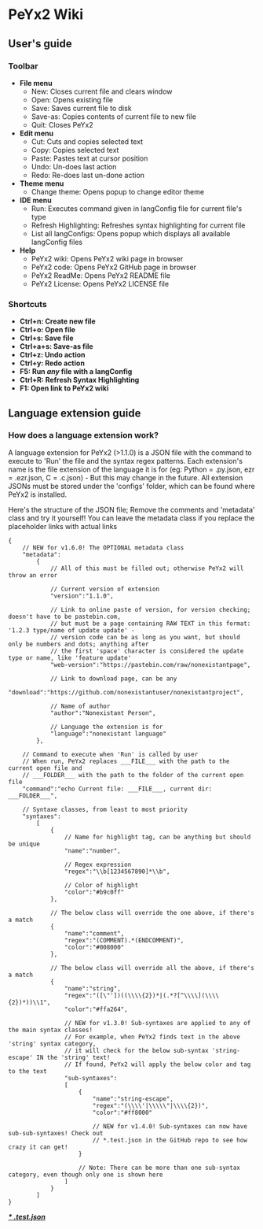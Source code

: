 # PeYx2 Wiki

## User's guide
### Toolbar
- **File menu**
    - New: Closes current file and clears window
    - Open: Opens existing file
    - Save: Saves current file to disk
    - Save-as: Copies contents of current file to new file
    - Quit: Closes PeYx2
- **Edit menu**
    - Cut: Cuts and copies selected text
    - Copy: Copies selected text
    - Paste: Pastes text at cursor position
    - Undo: Un-does last action
    - Redo: Re-does last un-done action
- **Theme menu**
    - Change theme: Opens popup to change editor theme
- **IDE menu**
    - Run: Executes command given in langConfig file for current file's type
    - Refresh Highlighting: Refreshes syntax highlighting for current file
    - List all langConfigs: Opens popup which displays all available langConfig files
- **Help**
    - PeYx2 wiki: Opens PeYx2 wiki page in browser
    - PeYx2 code: Opens PeYx2 GitHub page in browser
    - PeYx2 ReadMe: Opens PeYx2 README file
    - PeYx2 License: Opens PeYx2 LICENSE file

### Shortcuts
- **Ctrl+n: Create new file**
- **Ctrl+o: Open file**
- **Ctrl+s: Save file**
- **Ctrl+a+s: Save-as file**
- **Ctrl+z: Undo action**
- **Ctrl+y: Redo action**
- **F5: Run *any* file with a langConfig**
- **Ctrl+R: Refresh Syntax Highlighting**
- **F1: Open link to PeYx2 wiki**

## Language extension guide
### How does a language extension work?
A language extension for PeYx2 (>1.1.0) is a JSON file with the command to execute to 'Run' the file and the syntax regex patterns.
Each extension's name is the file extension of the language it is for (eg: Python = .py.json, ezr = .ezr.json, C = .c.json) - But this may change in the future.
All extension JSONs must be stored under the 'configs' folder, which can be found where PeYx2 is installed.

Here's the structure of the JSON file; Remove the comments and 'metadata' class and try it yourself!
You can leave the metadata class if you replace the placeholder links with actual links
```
{
    // NEW for v1.6.0! The OPTIONAL metadata class
    "metadata":
        {
            // All of this must be filled out; otherwise PeYx2 will throw an error

            // Current version of extension
            "version":"1.1.0",

            // Link to online paste of version, for version checking; doesn't have to be pastebin.com,
            // but must be a page containing RAW TEXT in this format: '1.2.3 type/name of update update' -
            // version code can be as long as you want, but should only be numbers and dots; anything after
            // the first 'space' character is considered the update type or name, like 'feature update'
            "web-version":"https://pastebin.com/raw/nonexistantpage",

            // Link to download page, can be any
            "download":"https://github.com/nonexistantuser/nonexistantproject",

            // Name of author
            "author":"Nonexistant Person",

            // Language the extension is for
            "language":"nonexistant language"
        },

    // Command to execute when 'Run' is called by user
    // When run, PeYx2 replaces ___FILE___ with the path to the current open file and
    // ___FOLDER___ with the path to the folder of the current open file
    "command":"echo Current file: ___FILE___, current dir: ___FOLDER___",

    // Syntaxe classes, from least to most priority
    "syntaxes":
        [
            {
                // Name for highlight tag, can be anything but should be unique
                "name":"number",

                // Regex expression
                "regex":"\\b[1234567890]*\\b",

                // Color of highlight
                "color":"#b9c0ff"
            },
            
            // The below class will override the one above, if there's a match
            {
                "name":"comment",
                "regex":"(COMMENT).*(ENDCOMMENT)",
                "color":"#008000"
            },
            
            // The below class will override all the above, if there's a match
            {
                "name":"string",
                "regex":"([\"'])((\\\\{2})*|(.*?[^\\\\](\\\\{2})*))\\1",
                "color":"#ffa264",

                // NEW for v1.3.0! Sub-syntaxes are applied to any of the main syntax classes!
                // For example, when PeYx2 finds text in the above 'string' syntax category,
                // it will check for the below sub-syntax 'string-escape' IN the 'string' text!
                // If found, PeYx2 will apply the below color and tag to the text
                "sub-syntaxes":
                [
                    {
                        "name":"string-escape",
                        "regex":"(\\\\'|\\\\\"|\\\\{2})",
                        "color":"#ff8000"

                        // NEW for v1.4.0! Sub-syntaxes can now have sub-sub-syntaxes! Check out
                        // *.test.json in the GitHub repo to see how crazy it can get!
                    }

                    // Note: There can be more than one sub-syntax category, even though only one is shown here
                ]
            }
        ]
}
```
[***\* .test.json***](https://github.com/Uralstech/PeYx2/blob/master/configs/.test.json)